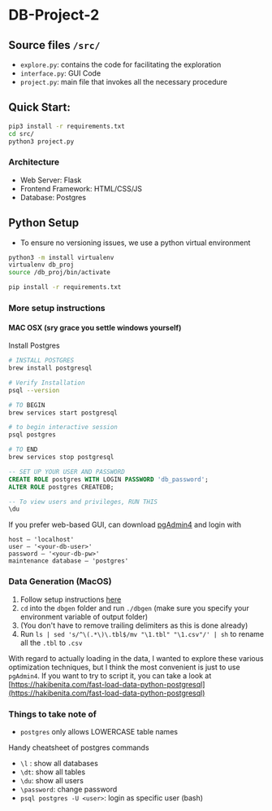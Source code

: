 # DB-Project-2

## Source files `/src/`

- `explore.py`: contains the code for facilitating the exploration
- `interface.py`: GUI Code
- `project.py`: main file that invokes all the necessary procedure

## Quick Start:

```bash
pip3 install -r requirements.txt
cd src/
python3 project.py
```

### Architecture

- Web Server: Flask
- Frontend Framework: HTML/CSS/JS
- Database: Postgres

## Python Setup

- To ensure no versioning issues, we use a python virtual environment

```bash
python3 -m install virtualenv
virtualenv db_proj
source /db_proj/bin/activate

pip install -r requirements.txt
```

### More setup instructions

#### MAC OSX (sry grace you settle windows yourself)

Install Postgres

```bash
# INSTALL POSTGRES
brew install postgresql

# Verify Installation
psql --version

# TO BEGIN
brew services start postgresql

# to begin interactive session
psql postgres

# TO END
brew services stop postgresql
```

```sql
-- SET UP YOUR USER AND PASSWORD
CREATE ROLE postgres WITH LOGIN PASSWORD 'db_password';
ALTER ROLE postgres CREATEDB;

-- To view users and privileges, RUN THIS
\du
```

If you prefer web-based GUI, can download [pgAdmin4](https://www.pgadmin.org/) and login with

```
host – 'localhost'
user – '<your-db-user>'
password – '<your-db-pw>'
maintenance database – 'postgres'
```

### Data Generation (MacOS)

1. Follow setup instructions [here](https://github.com/gregrahn/tpch-kit/blob/master/README.md)
2. `cd` into the `dbgen` folder and run `./dbgen` (make sure you specify your environment variable of output folder)
3. (You don't have to remove trailing delimiters as this is done already)
4. Run `ls | sed 's/^\(.*\)\.tbl$/mv "\1.tbl" "\1.csv"/' | sh` to rename all the `.tbl` to `.csv`

With regard to actually loading in the data, I wanted to explore these various optimization techniques, but I think the most convenient is just to use `pgAdmin4`. If you want to try to script it, you can take a look at [https://hakibenita.com/fast-load-data-python-postgresql](https://hakibenita.com/fast-load-data-python-postgresql)

### Things to take note of

- `postgres` only allows LOWERCASE table names

Handy cheatsheet of postgres commands

- `\l` : show all databases
- `\dt`: show all tables
- `\du`: show all users
- `\password`: change password
- `psql postgres -U <user>`: login as specific user (bash)
